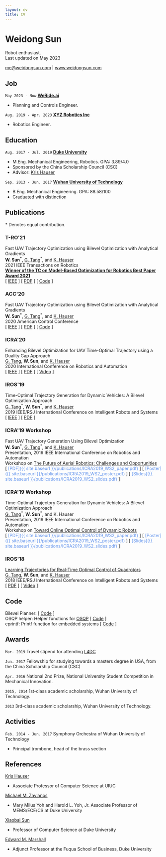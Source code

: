 ```yaml
---
layout: cv
title: CV
---
```

# Weidong Sun
Robot enthusiast.  
Last updated on May 2023

<div id="webaddress">
<a href="mailto:me@weidongsun.com">me@weidongsun.com</a>
| <a href="https://www.weidongsun.com">www.weidongsun.com</a>
</div>

## Job

`May 2023 - Now`
__[WeRide.ai](https://www.weride.ai/)__
- Planning and Controls Engineer.  


`Aug. 2019 - Apr. 2023`
__[XYZ Robotics Inc](https://www.xyzrobotics.com/)__
- Robotics Engineer.  

## Education

`Aug. 2017 - Jul. 2019`
__[Duke University](https://www.duke.edu/)__
- M.Eng. Mechanical Engineering, Robotics. GPA: 3.89/4.0
- Sponsored by the China Scholarship Council (CSC)  
- Advisor: [Kris Hauser](http://kkhauser.web.illinois.edu/)  



`Sep. 2013 - Jun. 2017`
__[Wuhan University of Technology](http://english.whut.edu.cn/)__
- B.Eng. Mechanical Engineering. GPA: 88.58/100
- Graduated with distinction



## Publications

\* Denotes equal contribution.

<!-- A list is also available [online](http://scholar.google.co.uk/citations?user=LTOTl0YAAAAJ) -->

### T-RO'21 

Fast UAV Trajectory Optimization using Bilevel Optimization with Analytical Gradients  
__W. Sun<sup>*</sup>__, [G. Tang](https://scholar.google.com/citations?user=sn6qxpQAAAAJ)<sup>\*</sup>, and [K. Hauser](http://kkhauser.web.illinois.edu/)  
2021 IEEE Transactions on Robotics  
__[Winner of the TC on Model-Based Optimization for Robotics Best Paper Award 2021](https://www.ieee-ras.org/model-based-optimization-for-robotics?view=article&id=1993:tc-on-model-based-optimization-for-robotics-best-paper-award-2021&catid=362)__  
[ <span style="color:CornflowerBlue">[IEEE](https://ieeexplore.ieee.org/document/9457044)</span> ]
[ <span style="color:CornflowerBlue">[PDF](https://arxiv.org/pdf/1811.10753.pdf)</span> ]
[ <span style="color:CornflowerBlue">[Code](https://github.com/OxDuke/Bilevel-Planner)</span> ]  

### ACC'20 

Fast UAV Trajectory Optimization using Bilevel Optimization with Analytical Gradients  
__W. Sun<sup>*</sup>__, [G. Tang](https://scholar.google.com/citations?user=sn6qxpQAAAAJ)<sup>\*</sup>, and [K. Hauser](http://kkhauser.web.illinois.edu/)  
2020 American Control Conference  
[ <span style="color:CornflowerBlue">[IEEE](https://ieeexplore.ieee.org/document/9147300)</span> ]
[ <span style="color:CornflowerBlue">[PDF](http://motion.cs.illinois.edu/papers/ACC2020-Sun-DroneBilevel.pdf)</span> ]
[ <span style="color:CornflowerBlue">[Code](https://github.com/OxDuke/Bilevel-Planner)</span> ]  

### ICRA'20
Enhancing Bilevel Optimization for UAV Time-Optimal Trajectory using a Duality Gap Approach  
[G. Tang](https://scholar.google.com/citations?user=sn6qxpQAAAAJ), __W. Sun__, and [K. Hauser](http://kkhauser.web.illinois.edu/)    
2020 International Conference on Robotics and Automation  
[ <span style="color:CornflowerBlue">[IEEE](https://ieeexplore.ieee.org/document/9196789)</span> ]
[ <span style="color:CornflowerBlue">[PDF](https://motion.cs.illinois.edu/papers/ICRA2020-Tang-DroneBilevel.pdf)</span> ]
[ <span style="color:CornflowerBlue">[Video](https://www.youtube.com/watch?v=4IBZRqrnrrs&ab_channel=IntelligentMotionLab)</span> ]


### IROS'19
Time-Optimal Trajectory Generation for Dynamic Vehicles: A Bilevel Optimization Approach  
[G. Tang](https://scholar.google.com/citations?user=sn6qxpQAAAAJ)<sup>\*</sup>, __W. Sun<sup>*</sup>__, and [K. Hauser](http://kkhauser.web.illinois.edu/)    
2019 IEEE/RSJ International Conference on Intelligent Robots and Systems  
[ <span style="color:CornflowerBlue">[IEEE](https://ieeexplore.ieee.org/document/8968104)</span> ]
[ <span style="color:CornflowerBlue">[PDF](http://motion.cs.illinois.edu/papers/IROS2019-Tang-BilevelTrajectoryGeneration.pdf)</span> ]


### ICRA'19 Workshop
Fast UAV Trajectory Generation Using Bilevel Optimization  
__W. Sun<sup>*</sup>__, [G. Tang](https://scholar.google.com/citations?user=sn6qxpQAAAAJ)<sup>\*</sup>, and [K. Hauser](http://kkhauser.web.illinois.edu/)  
Presentation, 2019 IEEE International Conference on Robotics and Automation  
Workshop on <span style="color:green">[The Future of Aerial Robotics: Challenges and Opportunities](https://www.aerial-robotics-workshop.com/)</span>  
[ <span style="color:CornflowerBlue">[PDF]({{ site.baseurl }}/publications/ICRA2019_WS2_paper.pdf)</span> ]
[ <span style="color:CornflowerBlue">[Poster]({{ site.baseurl }}/publications/ICRA2019_WS2_poster.pdf)</span> ]
[ <span style="color:CornflowerBlue">[Slides]({{ site.baseurl }}/publications/ICRA2019_WS2_slides.pdf)</span> ]

### ICRA'19 Workshop
Time-Optimal Trajectory Generation for Dynamic Vehicles: A Bilevel Optimization Approach  
[G. Tang](https://scholar.google.com/citations?user=sn6qxpQAAAAJ)<sup>\*</sup>, __W. Sun<sup>*</sup>__, and K. Hauser  
Presentation, 2019 IEEE International Conference on Robotics and Automation  
Workshop on <span style="color:green">[Toward Online Optimal Control of Dynamic Robots](http://www.rsl.ethz.ch/scientific-events/workshops/ICRA-2019/online-optimal-control.html)</span>  
 [ <span style="color:CornflowerBlue">[PDF]({{ site.baseurl }}/publications/ICRA2019_WS2_paper.pdf)</span> ]
 [ <span style="color:CornflowerBlue">[Poster]({{ site.baseurl }}/publications/ICRA2019_WS2_poster.pdf)</span> ]
 [ <span style="color:CornflowerBlue">[Slides]({{ site.baseurl }}/publications/ICRA2019_WS2_slides.pdf)</span> ]


### IROS'18
[Learning Trajectories for Real-Time Optimal Control of Quadrotors](http://motion.pratt.duke.edu/papers/IROS2018-Tang-LearningOptimalControl.pdf)  
[G. Tang](https://scholar.google.com/citations?user=sn6qxpQAAAAJ), __W. Sun__, and [K. Hauser](http://kkhauser.web.illinois.edu/)  
2018 IEEE/RSJ International Conference on Intelligent Robots and Systems  
[ <span style="color:CornflowerBlue">[PDF](http://motion.pratt.duke.edu/papers/IROS2018-Tang-LearningOptimalControl.pdf)</span> ]
[ <span style="color:CornflowerBlue">[Video](https://www.youtube.com/watch?v=h0yY0sAGzwk)</span> ]


## Code

Bilevel Planner: [ [Code](https://github.com/OxDuke/Bilevel-Planner) ]  
OSQP helper: Helper functions for [OSQP](https://osqp.org/) [ [Code](https://github.com/OxDuke/osqp_helper) ]  
eprintf: Printf function for embedded systems [ [Code](https://github.com/OxDuke/eprintf) ]  



## Awards

`Mar. 2019`
Travel stipend for attending [L4DC](https://l4dc.mit.edu)  

`Jun. 2017`
Fellowship for studying towards a masters degree in USA, from the China Scholarship Council (CSC)

`Apr. 2016`
National 2nd Prize, National University Student Competition in Mechanical Innovation.

`2015, 2014`
1st-class academic scholarship, Wuhan University of Technology.  

`2013`
3rd-class academic scholarship, Wuhan University of Technology.

<!--
## Projects

`2018`
Visual-inertial odometry-->


## Activities

`Feb. 2014 - Jun. 2017`
Symphony Orchestra of Wuhan University of Technology
- Principal trombone, head of the brass section


## References
[Kris Hauser](http://people.duke.edu/~kh269/)
- Associate Professor of Computer Science at UIUC  

[Michael M. Zavlanos](https://mems.duke.edu/faculty/michael-zavlanos)
- Mary Milus Yoh and Harold L. Yoh, Jr. Associate Professor of MEMS/ECE/CS at Duke University

[Xiaobai Sun](https://www.cs.duke.edu/people/faculty/28)
- Professor of Computer Science at Duke University  

[Edward M. Marshall](http://www.marshallgroup.com/dr-edward-m-marshall/)
- Adjunct Professor at the Fuqua School of Business, Duke University



<!-- ### Footer

Last updated: May 2013 -->


